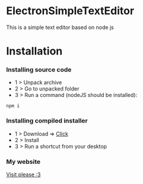 # ElectronSimpleTextEditor
This is a simple text editor based on node js
# Installation
### Installing source code
* 1 > Unpack archive
* 2 > Go to unpacked folder
* 3 > Run a command (nodeJS should be installed):
```
npm i
```
### Installing compiled installer
* 1 > Download => [Click](https://yadi.sk/d/nY8i3NOAke1dIg)
* 2 > Install
* 3 > Run a shortcut from your desktop
### My website
[Visit please :3](http://yours.ilpur.ml/)